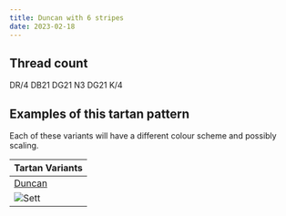 ```yaml
---
title: Duncan with 6 stripes
date: 2023-02-18
---
```



## Thread count
DR/4 DB21 DG21 N3 DG21 K/4

## Examples of this tartan pattern
Each of these variants will have a different colour scheme and possibly scaling.

| Tartan Variants |
|---------|
| [Duncan](/variants/dr/4/db21/dg21/n3/dg21/k/4-db000052-dg11450d-draa0000-k000000-naaaaaa/)|
|![Sett](/variants/dr/4/db21/dg21/n3/dg21/k/4-db000052-dg11450d-draa0000-k000000-naaaaaa/sett.png)|
